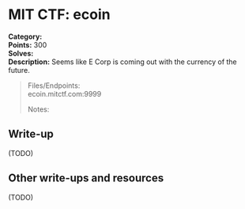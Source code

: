 # MIT CTF: ecoin  

**Category:**   
**Points:** 300  
**Solves:**   
**Description:** Seems like E Corp is coming out with the currency of the future.  

> Files/Endpoints:  
> ecoin.mitctf.com:9999	  
>   
> Notes:  
> 	  


## Write-up

(TODO)

## Other write-ups and resources

(TODO)
